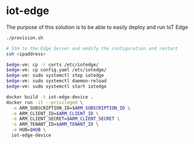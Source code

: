 # iot-edge

The purpose of this solution is to be able to easily deploy and run IoT Edge

```bash
./provision.sh

# SSH to the Edge Server and modify the configuration and restart
ssh <ipaddress>

$edge-vm: cp -r certs /etc/iotedge/
$edge-vm: cp config.yaml /etc/iotedge/
$edge-vm: sudo systemctl stop iotedge
$edge-vm: sudo systemctl daemon-reload
$edge-vm: sudo systemctl start iotedge

```


```bash
docker build -t iot-edge-device .
docker run -it --privileged \
  -e ARM_SUBSCRIPTION_ID=$ARM_SUBSCRIPTION_ID \
  -e ARM_CLIENT_ID=$ARM_CLIENT_ID \
  -e ARM_CLIENT_SECRET=$ARM_CLIENT_SECRET \
  -e ARM_TENANT_ID=$ARM_TENANT_ID \
  -e HUB=$HUB \
  iot-edge-device
```
